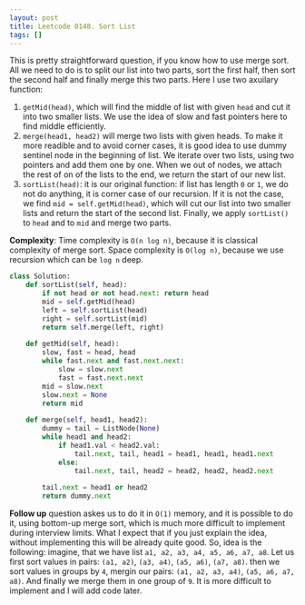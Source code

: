 ```yaml
---
layout: post
title: Leetcode 0148. Sort List
tags: []
---
```


This is pretty straightforward question, if you know how to use merge sort. All we need to do is to split our list into two parts, sort the first half, then sort the second half and finally merge this two parts. Here I use two axuilary function:

1. `getMid(head)`, which will find the middle of list with given `head` and cut it into two smaller lists. We use the idea of slow and fast pointers here to find middle efficiently.
2. `merge(head1, head2)` will merge two lists with given heads. To make it more readible and to avoid corner cases, it is good idea to use dummy sentinel node in the beginning of list. We iterate over two lists, using two pointers and add them one by one. When we out of nodes, we attach the rest of on of the lists to the end, we return the start of our new list.
3. `sortList(head)`: it is our original function: if list has length `0` or `1`, we do not do anything, it is corner case of our recursion. If it is not the case, we find `mid = self.getMid(head)`, which will cut our list into two smaller lists and return the start of the second list. Finally, we apply `sortList()` to `head` and to `mid` and merge two parts.

**Complexity**: Time complexity is `O(n log n)`, because it is classical complexity of merge sort. Space complexity is `O(log n)`, because we use recursion which can be `log n` deep.

```python
class Solution:
    def sortList(self, head):
        if not head or not head.next: return head
        mid = self.getMid(head)
        left = self.sortList(head)
        right = self.sortList(mid)
        return self.merge(left, right)
    
    def getMid(self, head):
        slow, fast = head, head
        while fast.next and fast.next.next:
            slow = slow.next
            fast = fast.next.next
        mid = slow.next
        slow.next = None
        return mid
    
    def merge(self, head1, head2):
        dummy = tail = ListNode(None)
        while head1 and head2:
            if head1.val < head2.val:
                tail.next, tail, head1 = head1, head1, head1.next
            else:
                tail.next, tail, head2 = head2, head2, head2.next
    
        tail.next = head1 or head2
        return dummy.next
```

**Follow up** question askes us to do it in `O(1)` memory, and it is possible to do it, using bottom-up merge sort, which is much more difficult to implement during interview limits. What I expect that if you just explain the idea, without implementing this will be already quite good. So, idea is the following: imagine, that we have list `a1, a2, a3, a4, a5, a6, a7, a8`. Let us first sort values in pairs:
`(a1, a2)`, `(a3, a4)`, `(a5, a6)`, `(a7, a8)`. 
then we sort values in groups by `4`, mergin our pairs:
`(a1, a2, a3, a4)`, `(a5, a6, a7, a8)`.
And finally we merge them in one group of `9`. It is more difficult to implement and I will add code later.

